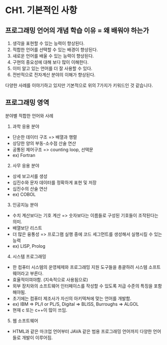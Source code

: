 # CH1. 기본적인 사항


## 프로그래밍 언어의 개념 학습 이유 = 왜 배워야 하는가

1. 생각을 표현할 수 있는 능력이 향상된다.
2. 적합한 언어를 선택할 수 있는 배경이 향상된다.
3. 새로운 언어를 배울 수 있는 능력이 향상된다.
4. 구현의 중요성에 대해 보다 많이 이해한다.
5. 이미 알고 있는 언어를 더 잘 사용할 수 있다.
6. 전반적으로 전자계산 분야의 이해가 향상된다.

다양한 사례를 이야기하고 있지만 기본적으로 위의 7가지가 키워드인 것 같습니다.

## 프로그래밍 영역

분야별 적합한 언어와 사례

1. 과학 응용 분야
  - 단순한 데이터 구조 => 배열과 행렬
  - 상당한 양의 부동-소수점 산술 연산
  - 공통된 제어구조 => counting loop, 선택문
  - ex) Fortran
  
2. 사무 응용 분야
  - 상세 보고서를 생성
  - 십진수와 문자 데이터를 정확하게 표현 및 저장
  - 십진수의 산술 연산
  - ex) COBOL

3. 인공지능 분야
  - 수치 계산보다는 기호 계산 => 숫자보다는 이름들로 구성된 기호들이 조작된다는 의미.
  - 배열보단 리스트
  - 더 많은 융통성 => 프로그램 실행 중에 코드 세그먼트를 생성해서 실행시킬 수 있는 능력
  - ex) LISP, Prolog

4. 시스템 프로그래밍
  - 한 컴퓨터 시스템의 운영체제와 프로그래밍 지원 도구들을 총괄하려 시스템 소프트웨어라고 부른다.
  - 효율적이여야함. (지속적으로 사용됨으로)
  - 외부 장치와의 소프트웨어 인터페이스를 작성할 수 있도록 저급 수준의 특징을 포함해야됨.
  - 초기에는 컴퓨터 제조사가 자신의 아키텍쳐에 맞는 언어를 개발함.
  - ex) IBM => PL/I or PL/S, Digital => BLISS, Burroughs => ALGOL
  - 현재 c 또는 c++이 많이 쓰임.
  
5. 웹 소프트웨어
  - HTML과 같은 마크업 언어부터 JAVA 같은 범용 프로그래밍 언어까지 다양한 언어들로 개발이 이루어짐.

  
